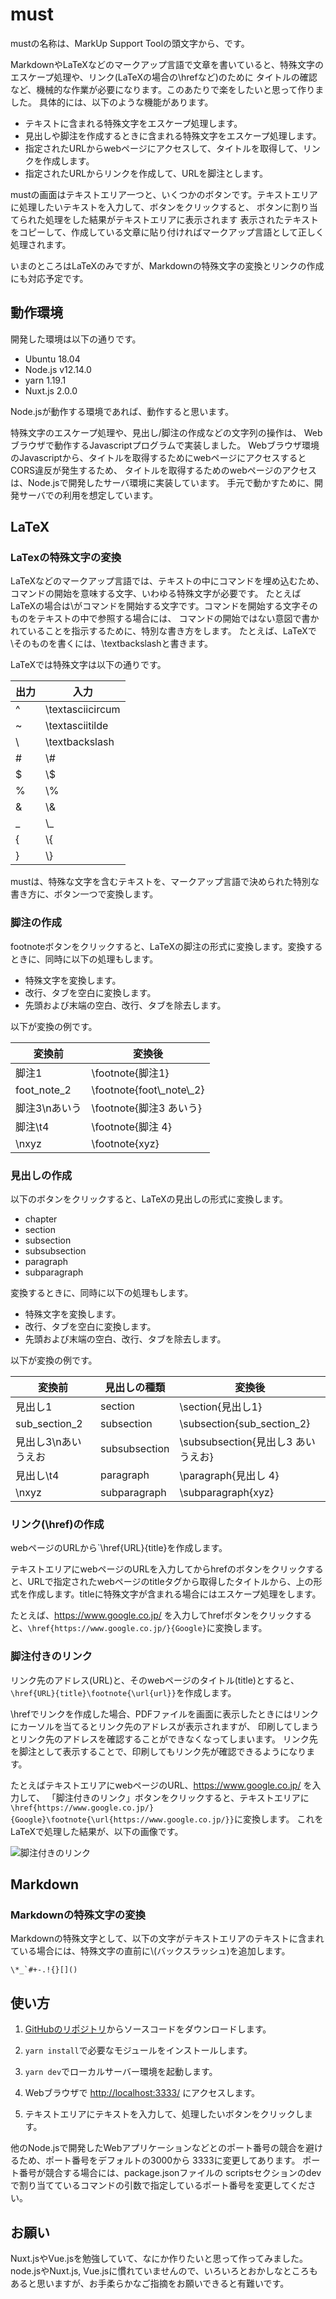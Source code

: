 # must

mustの名称は、MarkUp Support Toolの頭文字から、です。

MarkdownやLaTeXなどのマークアップ言語で文章を書いていると、特殊文字のエスケープ処理や、リンク(LaTeXの場合の\\hrefなど)のために
タイトルの確認など、機械的な作業が必要になります。このあたりで楽をしたいと思って作りました。
具体的には、以下のような機能があります。

- テキストに含まれる特殊文字をエスケープ処理します。
- 見出しや脚注を作成するときに含まれる特殊文字をエスケープ処理します。
- 指定されたURLからwebページにアクセスして、タイトルを取得して、リンクを作成します。
- 指定されたURLからリンクを作成して、URLを脚注とします。

mustの画面はテキストエリア一つと、いくつかのボタンです。テキストエリアに処理したいテキストを入力して、ボタンをクリックすると、
ボタンに割り当てられた処理をした結果がテキストエリアに表示されます
表示されたテキストをコピーして、作成している文章に貼り付ければマークアップ言語として正しく処理されます。

いまのところはLaTeXのみですが、Markdownの特殊文字の変換とリンクの作成にも対応予定です。

## 動作環境

開発した環境は以下の通りです。

- Ubuntu 18.04
- Node.js v12.14.0
- yarn 1.19.1
- Nuxt.js 2.0.0

Node.jsが動作する環境であれば、動作すると思います。

特殊文字のエスケープ処理や、見出し/脚注の作成などの文字列の操作は、
Webブラウザで動作するJavascriptプログラムで実装しました。
Webブラウザ環境のJavascriptから、タイトルを取得するためにwebページにアクセスするとCORS違反が発生するため、
タイトルを取得するためのwebページのアクセスは、Node.jsで開発したサーバ環境に実装しています。
手元で動かすために、開発サーバでの利用を想定しています。

## LaTeX

### LaTexの特殊文字の変換

LaTeXなどのマークアップ言語では、テキストの中にコマンドを埋め込むため、コマンドの開始を意味する文字、いわゆる特殊文字が必要です。
たとえばLaTeXの場合は\\がコマンドを開始する文字です。コマンドを開始する文字そのものをテキストの中で参照する場合には、
コマンドの開始ではない意図で書かれていることを指示するために、特別な書き方をします。
たとえば、LaTeXで\\そのものを書くには、\\textbackslashと書きます。

LaTeXでは特殊文字は以下の通りです。

出力 | 入力
---- | ----
^ | \textasciicircum
~ | \textasciitilde
\ | \textbackslash
\# | \\#
$ | \\$
% | \\%
& | \\&
_ | \\_
{ | \\{
} | \\}

mustは、特殊な文字を含むテキストを、マークアップ言語で決められた特別な書き方に、ボタン一つで変換します。

### 脚注の作成

footnoteボタンをクリックすると、LaTeXの脚注の形式に変換します。変換するときに、同時に以下の処理もします。

- 特殊文字を変換します。
- 改行、タブを空白に変換します。
- 先頭および末端の空白、改行、タブを除去します。

以下が変換の例です。

変換前 | 変換後
-- | --
脚注1 | \footnote{脚注1}
foot_note_2 | \footnote{foot\\_note\\_2}
脚注3\nあいう | \footnote{脚注3 あいう}
脚注\t4 | \footnote{脚注 4}
\nxyz | \footnote{xyz}

### 見出しの作成

以下のボタンをクリックすると、LaTeXの見出しの形式に変換します。

- chapter
- section
- subsection
- subsubsection
- paragraph
- subparagraph

変換するときに、同時に以下の処理もします。

- 特殊文字を変換します。
- 改行、タブを空白に変換します。
- 先頭および末端の空白、改行、タブを除去します。

以下が変換の例です。

変換前 | 見出しの種類 | 変換後
-- | -- | --
見出し1 | section | \section{見出し1}
sub_section_2 | subsection | \subsection{sub\_section\_2}
見出し3\nあいうえお | subsubsection | \subsubsection{見出し3 あいうえお}
見出し\t4 | paragraph | \paragraph{見出し 4}
\nxyz | subparagraph | \subparagraph{xyz}

### リンク(\href)の作成

webページのURLから`\href{URL}{title}を作成します。

テキストエリアにwebページのURLを入力してからhrefのボタンをクリックすると、URLで指定されたwebページのtitleタグから取得したタイトルから、上の形式を作成します。titleに特殊文字が含まれる場合にはエスケープ処理をします。

たとえば、<https://www.google.co.jp/> を入力してhrefボタンをクリックすると、`\href{https://www.google.co.jp/}{Google}`に変換します。

### 脚注付きのリンク

リンク先のアドレス(URL)と、そのwebページのタイトル(title)とすると、`\href{URL}{title}\footnote{\url{url}}`を作成します。

\\hrefでリンクを作成した場合、PDFファイルを画面に表示したときにはリンクにカーソルを当てるとリンク先のアドレスが表示されますが、
印刷してしまうとリンク先のアドレスを確認することができなくなってしまいます。
リンク先を脚注として表示することで、印刷してもリンク先が確認できるようになります。

たとえばテキストエリアにwebページのURL、<https://www.google.co.jp/> を入力して、
「脚注付きのリンク」ボタンをクリックすると、テキストエリアに `\href{https://www.google.co.jp/}{Google}\footnote{\url{https://www.google.co.jp/}}`に変換します。
これをLaTeXで処理した結果が、以下の画像です。

![脚注付きのリンク](/work/footnote_href.png)

## Markdown

### Markdownの特殊文字の変換

Markdownの特殊文字として、以下の文字がテキストエリアのテキストに含まれている場合には、特殊文字の直前に\\(バックスラッシュ)を追加します。

``\*_`#+-.!{}[]()``

## 使い方

1. [GitHubのリポジトリ](https://github.com/kubotama/must)からソースコードをダウンロードします。

1. `yarn install`で必要なモジュールをインストールします。

1. `yarn dev`でローカルサーバー環境を起動します。

1. Webブラウザで <http://localhost:3333/> にアクセスします。

1. テキストエリアにテキストを入力して、処理したいボタンをクリックします。

他のNode.jsで開発したWebアプリケーションなどとのポート番号の競合を避けるため、ポート番号をデフォルトの3000から
3333に変更してあります。
ポート番号が競合する場合には、package.jsonファイルの
scriptsセクションのdevで割り当てているコマンドの引数で指定しているポート番号を変更してください。

## お願い

Nuxt.jsやVue.jsを勉強していて、なにか作りたいと思って作ってみました。node.jsやNuxt.js, Vue.jsに慣れていませんので、いろいろとおかしなところもあると思いますが、お手柔らかなご指摘をお願いできると有難いです。
